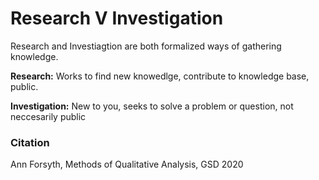 # Research V Investigation

Research and Investiagtion are both formalized ways of gathering knowledge. 

**Research:** Works to find new knowedlge, contribute to knowledge base, public. 

**Investigation:** New to you, seeks to solve a problem or question, not neccesarily public

### Citation

Ann Forsyth, Methods of Qualitative Analysis, GSD 2020

